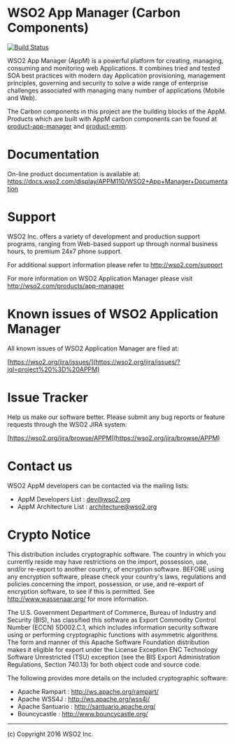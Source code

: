 WSO2 App Manager (Carbon Components)
============================================
[![Build Status](https://wso2.org/jenkins/job/carbon-appmgt/badge/icon)](https://wso2.org/jenkins/job/carbon-appmgt)

WSO2 App Manager (AppM) is a powerful platform for creating, managing, consuming and monitoring web Applications. It combines tried and tested SOA best practices
with modern day Application provisioning, management principles, governing and security
to solve a wide range of enterprise challenges associated with managing many number of
applications (Mobile and Web).

The Carbon components in this project are the building blocks of the AppM. Products which are built with AppM carbon components can be found at [product-app-manager](https://github.com/wso2/product-app-manager) and [product-emm](https://github.com/wso2/product-emm).


Documentation
==============

On-line product documentation is available at:
        <https://docs.wso2.com/display/APPM110/WSO2+App+Manager+Documentation>

Support
==================================

WSO2 Inc. offers a variety of development and production support
programs, ranging from Web-based support up through normal business
hours, to premium 24x7 phone support.

For additional support information please refer to <http://wso2.com/support>

For more information on WSO2 Application Manager please visit     <http://wso2.com/products/app-manager>

Known issues of WSO2 Application Manager
========================================

All known issues of WSO2 Application Manager are filed at:

[https://wso2.org/jira/issues/](https://wso2.org/jira/issues/?jql=project%20%3D%20APPM)

Issue Tracker
==================================

Help us make our software better. Please submit any bug reports or feature
requests through the WSO2 JIRA system:

[https://wso2.org/jira/browse/APPM](https://wso2.org/jira/browse/APPM)

Contact us
========
WSO2 AppM developers can be contacted via the mailing lists:

* AppM Developers List : dev@wso2.org
* AppM Architecture List : architecture@wso2.org

Crypto Notice
==================================

   This distribution includes cryptographic software.  The country in
   which you currently reside may have restrictions on the import,
   possession, use, and/or re-export to another country, of
   encryption software.  BEFORE using any encryption software, please
   check your country's laws, regulations and policies concerning the
   import, possession, or use, and re-export of encryption software, to
   see if this is permitted.  See <http://www.wassenaar.org/> for more
   information.

   The U.S. Government Department of Commerce, Bureau of Industry and
   Security (BIS), has classified this software as Export Commodity
   Control Number (ECCN) 5D002.C.1, which includes information security
   software using or performing cryptographic functions with asymmetric
   algorithms.  The form and manner of this Apache Software Foundation
   distribution makes it eligible for export under the License Exception
   ENC Technology Software Unrestricted (TSU) exception (see the BIS
   Export Administration Regulations, Section 740.13) for both object
   code and source code.

   The following provides more details on the included cryptographic
   software:

   * Apache Rampart   : http://ws.apache.org/rampart/
   * Apache WSS4J     : http://ws.apache.org/wss4j/
   * Apache Santuario : http://santuario.apache.org/
   * Bouncycastle     : http://www.bouncycastle.org/

--------------------------------------------------------------------------------
(c) Copyright 2016 WSO2 Inc.

